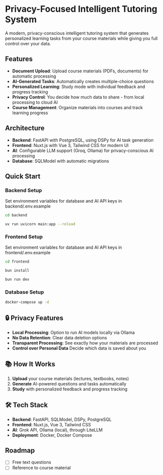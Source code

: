 # Privacy-Focused Intelligent Tutoring System

A modern, privacy-conscious intelligent tutoring system that generates personalized learning tasks from your course materials while giving you full control over your data.

## Features

- **Document Upload**: Upload course materials (PDFs, documents) for automatic processing
- **AI-Generated Tasks**: Automatically creates multiple-choice questions
- **Personalized Learning**: Study mode with individual feedback and progress tracking
- **Privacy Control**: You decide how much data to share - from local processing to cloud AI
- **Course Management**: Organize materials into courses and track learning progress

## Architecture

- **Backend**: FastAPI with PostgreSQL, using DSPy for AI task generation
- **Frontend**: Nuxt.js with Vue 3, Tailwind CSS for modern UI
- **AI**: Configurable LLM support (Groq, Ollama) for privacy-conscious AI processing
- **Database**: SQLModel with automatic migrations

## Quick Start

### Backend Setup

Set environment variables for database and AI API keys in backend/.env.example

```bash
cd backend

uv run uvicorn main:app --reload
```

### Frontend Setup

Set environment variables for database and AI API keys in frontend/.env.example

```bash
cd frontend

bun install

bun run dev
```

### Database Setup

```bash
docker-compose up -d
```

## 🔒 Privacy Features

- **Local Processing**: Option to run AI models locally via Ollama
- **No Data Retention**: Clear data deletion options
- **Transparent Processing**: See exactly how your materials are processed
- **Control over Personal Data** Decide which data is saved about you

## 📚 How It Works

1. **Upload** your course materials (lectures, textbooks, notes)
2. **Generate** AI-powered questions and tasks automatically
3. **Study** with personalized feedback and progress tracking

## 🛠️ Tech Stack

- **Backend**: FastAPI, SQLModel, DSPy, PostgreSQL
- **Frontend**: Nuxt.js, Vue 3, Tailwind CSS
- **AI**: Grok API, Ollama (local), through LiteLLM
- **Deployment**: Docker, Docker Compose

## Roadmap

- [ ] Free text questions
- [ ] Reference to course material
